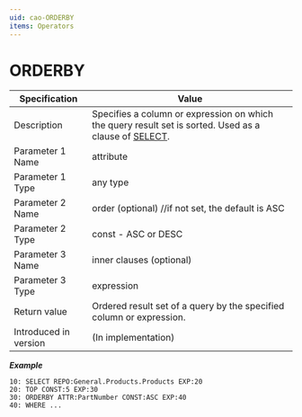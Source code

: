 ```yaml
---
uid: cao-ORDERBY
items: Operators
---
```


# ORDERBY 

| Specification         | Value                                                        |
| --------------------- | ------------------------------------------------------------ |
| Description           | Specifies a column or expression on which the query result set is sorted. Used as a clause of [SELECT](https://docs.erp.net/tech/advanced/calculated-attributes/operators/select.html).           |
| Parameter 1 Name      | attribute                                                         |
| Parameter 1 Type      | any type                                 |
| Parameter 2 Name      | order (optional) //if not set, the default is ASC                                                            |
| Parameter 2 Type      | const - ASC or DESC                                                            |
| Parameter 3 Name      | inner clauses (optional)                                                            |
| Parameter 3 Type      | expression                                                           |
| Return value          | Ordered result set of a query by the specified column or expression.                                                          |
| Introduced in version | (In implementation) |


***Example***



```
10: SELECT REPO:General.Products.Products EXP:20
20: TOP CONST:5 EXP:30
30: ORDERBY ATTR:PartNumber CONST:ASC EXP:40
40: WHERE ...
```
